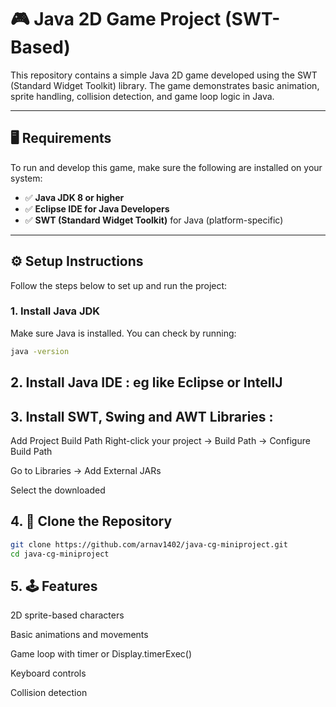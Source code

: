 # 🎮 Java 2D Game Project (SWT-Based)

This repository contains a simple Java 2D game developed using the SWT (Standard Widget Toolkit) library. The game demonstrates basic animation, sprite handling, collision detection, and game loop logic in Java.

---

## 🖥 Requirements

To run and develop this game, make sure the following are installed on your system:

- ✅ **Java JDK 8 or higher**
- ✅ **Eclipse IDE for Java Developers**
- ✅ **SWT (Standard Widget Toolkit)** for Java (platform-specific)

---

## ⚙️ Setup Instructions

Follow the steps below to set up and run the project:

### 1. Install Java JDK

Make sure Java is installed. You can check by running:

```bash
java -version
```
## 2. Install Java IDE : eg like Eclipse or IntellJ

## 3. Install SWT, Swing and AWT Libraries :

Add Project Build Path
Right-click your project → Build Path → Configure Build Path

Go to Libraries → Add External JARs

Select the downloaded 

## 4. 🧱 Clone the Repository

```bash
git clone https://github.com/arnav1402/java-cg-miniproject.git
cd java-cg-miniproject
```

## 5. 🕹 Features
2D sprite-based characters

Basic animations and movements

Game loop with timer or Display.timerExec()

Keyboard controls

Collision detection
